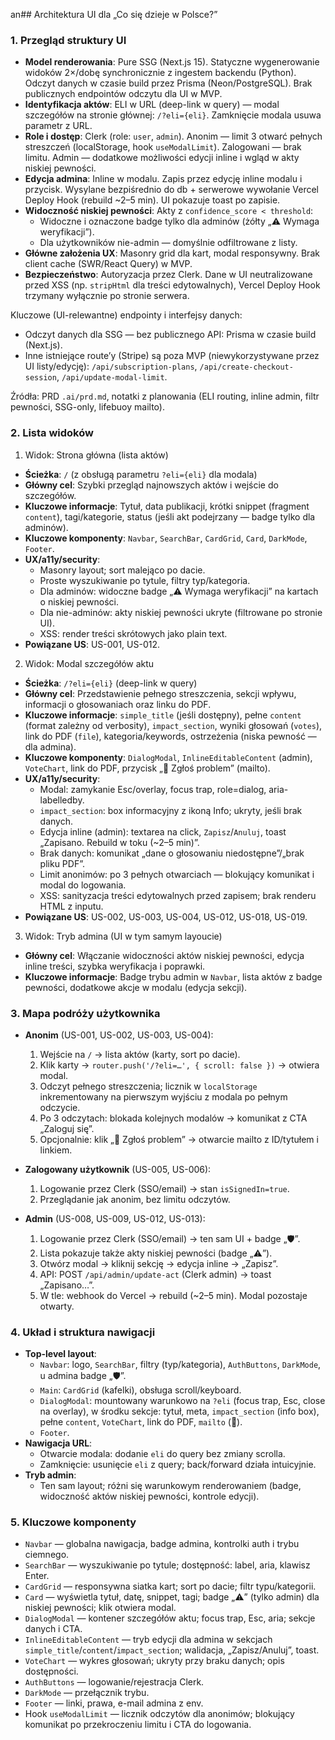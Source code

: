 an## Architektura UI dla „Co się dzieje w Polsce?”

### 1. Przegląd struktury UI

- **Model renderowania**: Pure SSG (Next.js 15). Statyczne wygenerowanie widoków
  2×/dobę synchronicznie z ingestem backendu (Python). Odczyt danych w czasie
  build przez Prisma (Neon/PostgreSQL). Brak publicznych endpointów odczytu dla
  UI w MVP.
- **Identyfikacja aktów**: ELI w URL (deep-link w query) — modal szczegółów na
  stronie głównej: `/?eli={eli}`. Zamknięcie modala usuwa parametr z URL.
- **Role i dostęp**: Clerk (role: `user`, `admin`). Anonim — limit 3 otwarć
  pełnych streszczeń (localStorage, hook `useModalLimit`). Zalogowani — brak
  limitu. Admin — dodatkowe możliwości edycji inline i wgląd w akty niskiej
  pewności.
- **Edycja admina**: Inline w modalu. Zapis przez edycję inline modalu i
  przycisk. Wysylane bezpiśrednio do db + serwerowe wywołanie Vercel Deploy Hook
  (rebuild ~2–5 min). UI pokazuje toast po zapisie.
- **Widoczność niskiej pewności**: Akty z `confidence_score < threshold`:
  - Widoczne i oznaczone badge tylko dla adminów (żółty „⚠️ Wymaga
    weryfikacji”).
  - Dla użytkowników nie-admin — domyślnie odfiltrowane z listy.
- **Główne założenia UX**: Masonry grid dla kart, modal responsywny. Brak client
  cache (SWR/React Query) w MVP.
- **Bezpieczeństwo**: Autoryzacja przez Clerk. Dane w UI neutralizowane przed
  XSS (np. `stripHtml` dla treści edytowalnych), Vercel Deploy Hook trzymany
  wyłącznie po stronie serwera.

Kluczowe (UI-relewantne) endpointy i interfejsy danych:

- Odczyt danych dla SSG — bez publicznego API: Prisma w czasie build (Next.js).
- Inne istniejące route’y (Stripe) są poza MVP (niewykorzystywane przez UI
  listy/edycję): `/api/subscription-plans`, `/api/create-checkout-session`,
  `/api/update-modal-limit`.

Źródła: PRD `.ai/prd.md`, notatki z planowania (ELI routing, inline admin, filtr
pewności, SSG-only, lifebuoy mailto).

### 2. Lista widoków

1. Widok: Strona główna (lista aktów)

- **Ścieżka**: `/` (z obsługą parametru `?eli={eli}` dla modala)
- **Główny cel**: Szybki przegląd najnowszych aktów i wejście do szczegółów.
- **Kluczowe informacje**: Tytuł, data publikacji, krótki snippet (fragment
  `content`), tagi/kategorie, status (jeśli akt podejrzany — badge tylko dla
  adminów).
- **Kluczowe komponenty**: `Navbar`, `SearchBar`, `CardGrid`, `Card`,
  `DarkMode`, `Footer`.
- **UX/a11y/security**:
  - Masonry layout; sort malejąco po dacie.
  - Proste wyszukiwanie po tytule, filtry typ/kategoria.
  - Dla adminów: widoczne badge „⚠️ Wymaga weryfikacji” na kartach o niskiej
    pewności.
  - Dla nie-adminów: akty niskiej pewności ukryte (filtrowane po stronie UI).
  - XSS: render treści skrótowych jako plain text.
- **Powiązane US**: US-001, US-012.

2. Widok: Modal szczegółów aktu

- **Ścieżka**: `/?eli={eli}` (deep-link w query)
- **Główny cel**: Przedstawienie pełnego streszczenia, sekcji wpływu, informacji
  o głosowaniach oraz linku do PDF.
- **Kluczowe informacje**: `simple_title` (jeśli dostępny), pełne `content`
  (format zależny od verbosity), `impact_section`, wyniki głosowań (`votes`),
  link do PDF (`file`), kategoria/keywords, ostrzeżenia (niska pewność — dla
  admina).
- **Kluczowe komponenty**: `DialogModal`, `InlineEditableContent` (admin),
  `VoteChart`, link do PDF, przycisk „🛟 Zgłoś problem” (mailto).
- **UX/a11y/security**:
  - Modal: zamykanie Esc/overlay, focus trap, role=dialog, aria-labelledby.
  - `impact_section`: box informacyjny z ikoną Info; ukryty, jeśli brak danych.
  - Edycja inline (admin): textarea na click, `Zapisz`/`Anuluj`, toast
    „Zapisano. Rebuild w toku (~2–5 min)”.
  - Brak danych: komunikat „dane o głosowaniu niedostępne”/„brak pliku PDF”.
  - Limit anonimów: po 3 pełnych otwarciach — blokujący komunikat i modal do
    logowania.
  - XSS: sanityzacja treści edytowalnych przed zapisem; brak renderu HTML z
    inputu.
- **Powiązane US**: US-002, US-003, US-004, US-012, US-018, US-019.

3. Widok: Tryb admina (UI w tym samym layoucie)

- **Główny cel**: Włączanie widoczności aktów niskiej pewności, edycja inline
  treści, szybka weryfikacja i poprawki.
- **Kluczowe informacje**: Badge trybu admin w `Navbar`, lista aktów z badge
  pewności, dodatkowe akcje w modalu (edycja sekcji).

### 3. Mapa podróży użytkownika

- **Anonim** (US-001, US-002, US-003, US-004):

  1. Wejście na `/` → lista aktów (karty, sort po dacie).
  2. Klik karty → `router.push('/?eli=…', { scroll: false })` → otwiera modal.
  3. Odczyt pełnego streszczenia; licznik w `localStorage` inkrementowany na
     pierwszym wyjściu z modala po pełnym odczycie.
  4. Po 3 odczytach: blokada kolejnych modalów → komunikat z CTA „Zaloguj się”.
  5. Opcjonalnie: klik „🛟 Zgłoś problem” → otwarcie mailto z ID/tytułem i
     linkiem.

- **Zalogowany użytkownik** (US-005, US-006):

  1. Logowanie przez Clerk (SSO/email) → stan `isSignedIn=true`.
  2. Przeglądanie jak anonim, bez limitu odczytów.

- **Admin** (US-008, US-009, US-012, US-013):
  1. Logowanie przez Clerk (SSO/email) → ten sam UI + badge „🛡️”.
  2. Lista pokazuje także akty niskiej pewności (badge „⚠️”).
  3. Otwórz modal → kliknij sekcję → edycja inline → „Zapisz”.
  4. API: POST `/api/admin/update-act` (Clerk admin) → toast „Zapisano…”.
  5. W tle: webhook do Vercel → rebuild (~2–5 min). Modal pozostaje otwarty.

### 4. Układ i struktura nawigacji

- **Top-level layout**:
  - `Navbar`: logo, `SearchBar`, filtry (typ/kategoria), `AuthButtons`,
    `DarkMode`, u admina badge „🛡️”.
  - `Main`: `CardGrid` (kafelki), obsługa scroll/keyboard.
  - `DialogModal`: mountowany warunkowo na `?eli` (focus trap, Esc, close na
    overlay), w środku sekcje: tytuł, meta, `impact_section` (info box), pełne
    `content`, `VoteChart`, link do PDF, `mailto` (🛟).
  - `Footer`.
- **Nawigacja URL**:
  - Otwarcie modala: dodanie `eli` do query bez zmiany scrolla.
  - Zamknięcie: usunięcie `eli` z query; back/forward działa intuicyjnie.
- **Tryb admin**:
  - Ten sam layout; różni się warunkowym renderowaniem (badge, widoczność aktów
    niskiej pewności, kontrole edycji).

### 5. Kluczowe komponenty

- `Navbar` — globalna nawigacja, badge admina, kontrolki auth i trybu ciemnego.
- `SearchBar` — wyszukiwanie po tytule; dostępność: label, aria, klawisz Enter.
- `CardGrid` — responsywna siatka kart; sort po dacie; filtr typu/kategorii.
- `Card` — wyświetla tytuł, datę, snippet, tagi; badge „⚠️” (tylko admin) dla
  niskiej pewności; klik otwiera modal.
- `DialogModal` — kontener szczegółów aktu; focus trap, Esc, aria; sekcje danych
  i CTA.
- `InlineEditableContent` — tryb edycji dla admina w sekcjach
  `simple_title`/`content`/`impact_section`; walidacja, „Zapisz/Anuluj”, toast.
- `VoteChart` — wykres głosowań; ukryty przy braku danych; opis dostępności.
- `AuthButtons` — logowanie/rejestracja Clerk.
- `DarkMode` — przełącznik trybu.
- `Footer` — linki, prawa, e-mail admina z env.
- Hook `useModalLimit` — licznik odczytów dla anonimów; blokujący komunikat po
  przekroczeniu limitu i CTA do logowania.
